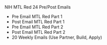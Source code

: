 NIH MTL Red 24 Pre/Post Emails
- Pre Email MTL Red Part 1
- Post Email MTL Red Part 1
- Pre Email MTL Red Part 2
- Post Email MTL Red Part 2
- 20 Weekly Emails (Use Partner, Build, Apply)
